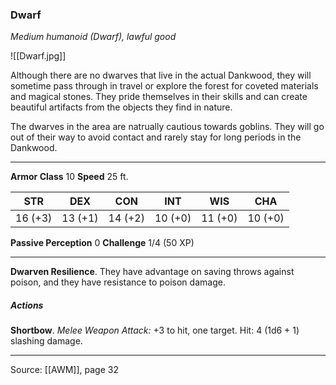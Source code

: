 ### Dwarf
_Medium humanoid (Dwarf), lawful good_

![[Dwarf.jpg]]

Although there are no dwarves that live in the actual Dankwood, they will sometime pass through in travel or explore the forest for coveted materials and magical stones. They pride themselves in their skills and can create beautiful artifacts from the objects they find in nature.

The dwarves in the area are natrually cautious towards goblins. They will go out of their way to avoid contact and rarely stay for long periods in the Dankwood.



---

**Armor Class** 10
**Speed** 25 ft.

| STR     | DEX     | CON     | INT     | WIS     | CHA     |
|---------|---------|---------|---------|---------|---------|
| 16 (+3) | 13 (+1) | 14 (+2) | 10 (+0) | 11 (+0) | 10 (+0) |

**Passive Perception** 0
**Challenge** 1/4 (50 XP)

---

**Dwarven Resilience**. They have advantage on saving throws against poison, and they have resistance to poison damage.

##### Actions
**Shortbow**. _Melee Weapon Attack:_ +3 to hit, one target. Hit: 4 (1d6 + 1) slashing damage.


---

Source: [[AWM]], page 32